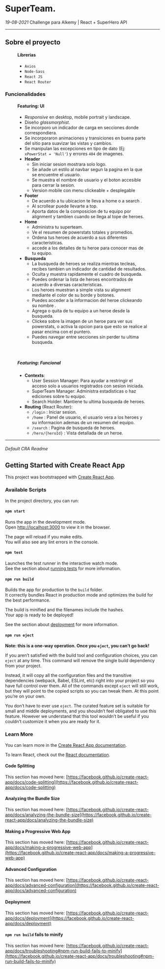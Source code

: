 # SuperTeam.  
<i>19-08-2021</i>
Challenge para Alkemy | React + SuperHero API
<hr>

## Sobre el proyecto

<figure>
  <figcaption><h4>Librerias</h4></figcaption>
  <ul>
    <li><code>Axios</code></li>
    <li><code>Node-Sass</code></li>
    <li><code>React JS</code></li>
    <li><code>React Router</code></li>
  </ul>
</figure>

### Funcionalidades

<figure>
  <figcaption><h4> Featuring: UI </h4></figcaption>
  <ul>
    <li><i>Responsive</i> en desktop, mobile portrait y landscape.</li>
    <li>Diseño <i>glassmorphist</i>.</li>
    <li>Se incorporo un indicador de carga en secciones donde   correspondiera.</li>
    <li>Se incorporaron animaciones y transiciones en buena parte del sitio para suavizar las vistas y cambios.</li>
    <li>Se manipulan las excepciones en tipo de dato (Ej: <code>xPowerStat = 'Null'</code>)  y errores <code>404</code> de imagenes.</li>
    <li> <b>Header</b>
      <ul> 
        <li> Sin iniciar sesion mostrara solo logo.</li>
        <li> Se añade un estilo al navbar segun la pagina en la que se encuentre el usuario.</li>
        <li> Se muestra el nombre de usuario y el boton accesible para cerrar la sesion.</li>
        <li> Version mobile con menu clickeable + desplegable</li>
      </ul>
     </li>
    <li> <b>Footer</b>
      <ul> 
        <li> De acuerdo a tu ubicacion te lleva a home o a search .</li>
        <li> Al scrollear puede llevarte a top.</li>
        <li> Aporta datos de la   composicion de tu equipo por alignment y tambien cuando se llega al tope  de   heroes.</li>
      </ul>
     </li>
    <li> <b>Home</b>
      <ul> 
        <li> Administra tu superteam.</li>
        <li> Ve el resumen de powerstats totales y promedios.</li>
        <li> Ordena tus heroes de acuerdo a sus diferentes caracteristicas.</li>
        <li>accede a los detalles de tu heroe para conocer mas de tu  equipo.</li>
      </ul>
    </li>
    <li> <b>Busqueda</b>
      <ul>
        <li> La busqueda de heroes se realiza mientras tecleas, recibes tambien   un  indicador de cantidad de resultados.</li>
        <li> Oculta y muestra rapidamente el cuadro de busqueda.</li>
        <li> Puedes ordenar la lista de heroes encontrados de acuerdo a   diversas  caracteristicas.</li>
        <li> Los heroes muestran a simple vista su alignment mediante el color  de   su borde y botones.</li>
        <li> Puedes acceder a la informacion del heroe clickeando su nombre .</li>
        <li> Agrega o quita de tu equipo a un heroe desde la busqueda.</li>
        <li> Clickea sobre la imagen de un heroe para ver sus powerstats, o   activa  la opcion para que esto se realice al pasar encima con el   puntero.</li>
        <li> Puedes navegar entre secciones sin perder tu ultima busqueda.</li>
      </ul>
    </li>

  </ul>
</figure>
<br />

<figure>
  <figcaption><h5> Featuring: Funcional </h5></figcaption>
  <ul>
    <li><b>Contexts</b>:
      <ul>
        <li> User Session Manager: Para ayudar a restringir el acceso solo a    usuarios registrados con sesion iniciada.</li>
        <li> SuperTeam Manager: Administra estadisticas o haz ediciones sobre   tu  equipo.</li>
        <li> Search Holder: Mantiene tu ultima busqueda de heroes.</li>
      </ul>
    </li>
    <li><b>Routing</b> (React Router):
      <ul>
        <li> <code>/login</code> : Iniciar sesion.</li>
        <li> <code>/home</code> : Panel de usuario, el usuario vera a los     heroes  y su informacion ademas de un resumen del equipo.</li>
        <li> <code>/search</code> : Pagina de busqueda de heroes.</li>
        <li> <code>/hero/{heroId}</code> : Vista detallada   de  un heroe.</li>
      </ul>
    </li>
  </ul>
</figure>

<hr>

###### Default CRA Readme
## Getting Started with Create React App

This project was bootstrapped with [Create React App](https://github.com/facebook/create-react-app).

### Available Scripts

In the project directory, you can run:

#### `npm start`

Runs the app in the development mode.\
Open [http://localhost:3000](http://localhost:3000) to view it in the browser.

The page will reload if you make edits.\
You will also see any lint errors in the console.

#### `npm test`

Launches the test runner in the interactive watch mode.\
See the section about [running tests](https://facebook.github.io/create-react-app/docs/running-tests) for more information.

#### `npm run build`

Builds the app for production to the `build` folder.\
It correctly bundles React in production mode and optimizes the build for the best performance.

The build is minified and the filenames include the hashes.\
Your app is ready to be deployed!

See the section about [deployment](https://facebook.github.io/create-react-app/docs/deployment) for more information.

#### `npm run eject`

**Note: this is a one-way operation. Once you `eject`, you can’t go back!**

If you aren’t satisfied with the build tool and configuration choices, you can `eject` at any time. This command will remove the single build dependency from your project.

Instead, it will copy all the configuration files and the transitive dependencies (webpack, Babel, ESLint, etc) right into your project so you have full control over them. All of the commands except `eject` will still work, but they will point to the copied scripts so you can tweak them. At this point you’re on your own.

You don’t have to ever use `eject`. The curated feature set is suitable for small and middle deployments, and you shouldn’t feel obligated to use this feature. However we understand that this tool wouldn’t be useful if you couldn’t customize it when you are ready for it.

### Learn More

You can learn more in the [Create React App documentation](https://facebook.github.io/create-react-app/docs/getting-started).

To learn React, check out the [React documentation](https://reactjs.org/).

#### Code Splitting

This section has moved here: [https://facebook.github.io/create-react-app/docs/code-splitting](https://facebook.github.io/create-react-app/docs/code-splitting)

#### Analyzing the Bundle Size

This section has moved here: [https://facebook.github.io/create-react-app/docs/analyzing-the-bundle-size](https://facebook.github.io/create-react-app/docs/analyzing-the-bundle-size)

#### Making a Progressive Web App

This section has moved here: [https://facebook.github.io/create-react-app/docs/making-a-progressive-web-app](https://facebook.github.io/create-react-app/docs/making-a-progressive-web-app)

#### Advanced Configuration

This section has moved here: [https://facebook.github.io/create-react-app/docs/advanced-configuration](https://facebook.github.io/create-react-app/docs/advanced-configuration)

#### Deployment

This section has moved here: [https://facebook.github.io/create-react-app/docs/deployment](https://facebook.github.io/create-react-app/docs/deployment)

#### `npm run build` fails to minify

This section has moved here: [https://facebook.github.io/create-react-app/docs/troubleshooting#npm-run-build-fails-to-minify](https://facebook.github.io/create-react-app/docs/troubleshooting#npm-run-build-fails-to-minify)
